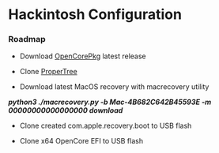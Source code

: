 # Hackintosh Configuration

### Roadmap

- Download [OpenCorePkg](https://github.com/acidanthera/OpenCorePkg/releases) latest release

- Clone [ProperTree](https://github.com/corpnewt/ProperTree)

- Download latest MacOS recovery with macrecovery utility

**_python3 ./macrecovery.py -b Mac-4B682C642B45593E -m 00000000000000000 download_**

- Clone created com.apple.recovery.boot to USB flash

- Clone x64 OpenCore EFI to USB flash
